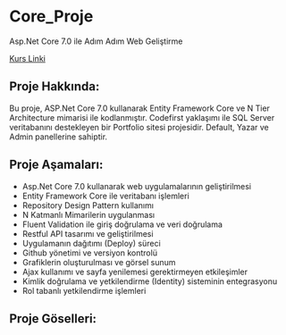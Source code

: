 # Core_Proje
Asp.Net Core 7.0 ile Adım Adım Web Geliştirme

[Kurs Linki](https://www.udemy.com/course/aspnet-core-5-ile-adim-adim-web-gelistirme/)

## Proje Hakkında:
Bu proje, ASP.Net Core 7.0 kullanarak Entity Framework Core ve N Tier Architecture mimarisi ile kodlanmıştır. Codefirst yaklaşımı ile SQL Server veritabanını destekleyen bir Portfolio sitesi projesidir. Default, Yazar ve Admin panellerine sahiptir.

## Proje Aşamaları:
- Asp.Net Core 7.0 kullanarak web uygulamalarının geliştirilmesi
- Entity Framework Core ile veritabanı işlemleri
- Repository Design Pattern kullanımı
- N Katmanlı Mimarilerin uygulanması
- Fluent Validation ile giriş doğrulama ve veri doğrulama
- Restful API tasarımı ve geliştirilmesi
- Uygulamanın dağıtımı (Deploy) süreci
- Github yönetimi ve versiyon kontrolü
- Grafiklerin oluşturulması ve görsel sunum
- Ajax kullanımı ve sayfa yenilemesi gerektirmeyen etkileşimler
- Kimlik doğrulama ve yetkilendirme (Identity) sisteminin entegrasyonu
- Rol tabanlı yetkilendirme işlemleri
## Proje Göselleri: 
